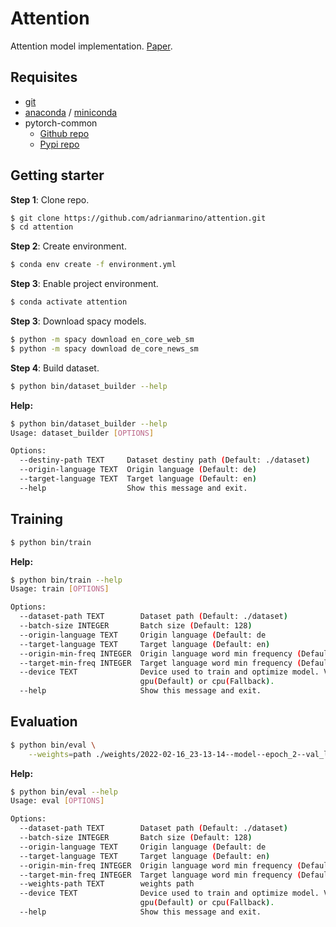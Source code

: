 # Attention

Attention model implementation. [Paper](https://arxiv.org/abs/1409.0473).

## Requisites

* [git](https://git-scm.com/downloads)
* [anaconda](https://www.anaconda.com/products/individual) / [miniconda](https://docs.conda.io/en/latest/miniconda.html)
* pytorch-common
  * [Github repo](https://github.com/adrianmarino/pytorch-common/tree/master)
  * [Pypi repo](https://pypi.org/project/pytorch-common/)

## Getting starter

**Step 1**: Clone repo.

```bash
$ git clone https://github.com/adrianmarino/attention.git
$ cd attention
```

**Step 2**: Create environment.

```bash
$ conda env create -f environment.yml
```

**Step 3**: Enable project environment.

```bash
$ conda activate attention
```

**Step 3**: Download spacy models.

```bash
$ python -m spacy download en_core_web_sm
$ python -m spacy download de_core_news_sm
```

**Step 4**: Build dataset.

```bash
$ python bin/dataset_builder --help                                                                                                                                                                     ✔  attention   08:21:18  
```

**Help:**

```bash
$ python bin/dataset_builder --help                                                                                                                                                                     ✔  attention   08:21:18  
Usage: dataset_builder [OPTIONS]

Options:
  --destiny-path TEXT     Dataset destiny path (Default: ./dataset)
  --origin-language TEXT  Origin language (Default: de)
  --target-language TEXT  Target language (Default: en)
  --help                  Show this message and exit.
```


## Training

```bash
$ python bin/train
```

**Help:**

```bash
$ python bin/train --help
Usage: train [OPTIONS]

Options:
  --dataset-path TEXT        Dataset path (Default: ./dataset)
  --batch-size INTEGER       Batch size (Default: 128)
  --origin-language TEXT     Origin language (Default: de
  --target-language TEXT     Target language (Default: en)
  --origin-min-freq INTEGER  Origin language word min frequency (Default: 2)
  --target-min-freq INTEGER  Target language word min frequency (Default: 2)
  --device TEXT              Device used to train and optimize model. Values:
                             gpu(Default) or cpu(Fallback).
  --help                     Show this message and exit.
```

## Evaluation

```bash
$ python bin/eval \
    --weights=path ./weights/2022-02-16_23-13-14--model--epoch_2--val_loss_3.5578497585497404.pt
```

**Help:**

```bash
$ python bin/eval --help
Usage: eval [OPTIONS]

Options:
  --dataset-path TEXT        Dataset path (Default: ./dataset)
  --batch-size INTEGER       Batch size (Default: 128)
  --origin-language TEXT     Origin language (Default: de
  --target-language TEXT     Target language (Default: en)
  --origin-min-freq INTEGER  Origin language word min frequency (Default: 2)
  --target-min-freq INTEGER  Target language word min frequency (Default: 2)
  --weights-path TEXT        weights path
  --device TEXT              Device used to train and optimize model. Values:
                             gpu(Default) or cpu(Fallback).
  --help                     Show this message and exit.
```
